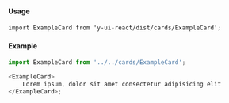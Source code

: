 #### Usage

```markdown
import ExampleCard from 'y-ui-react/dist/cards/ExampleCard';
```

#### Example

```js
import ExampleCard from '../../cards/ExampleCard';

<ExampleCard>
	Lorem ipsum, dolor sit amet consectetur adipisicing elit
</ExampleCard>;
```
